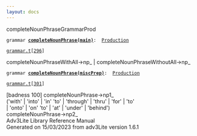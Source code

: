 ```yaml
---
layout: docs
---
```

<span class="title">completeNounPhrase</span><span class="type">GrammarProd</span>

`grammar `**[`completeNounPhrase(main)`](../object/completeNounPhrase(main).html)**` :   `[`Production`](../object/Production.html)

[`grammar.t`](../file/grammar.t.html)`[`[`296`](../source/grammar.t.html#296)`]`



completeNounPhraseWithAll-\>np\_ \|
completeNounPhraseWithoutAll-\>np\_  



`grammar `**[`completeNounPhrase(miscPrep)`](../object/completeNounPhrase(miscPrep).html)**` :   `[`Production`](../object/Production.html)

[`grammar.t`](../file/grammar.t.html)`[`[`301`](../source/grammar.t.html#301)`]`



\[badness 100\] completeNounPhrase-\>np1\_  
('with' \| 'into' \| 'in' 'to' \| 'through' \| 'thru' \| 'for' \| 'to'  
\| 'onto' \| 'on' 'to' \| 'at' \| 'under' \| 'behind')  
completeNounPhrase-\>np2\_  
Adv3Lite Library Reference Manual  
Generated on 15/03/2023 from adv3Lite version 1.6.1


